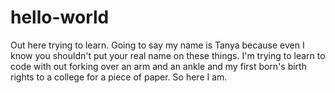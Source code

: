 # hello-world
Out here trying to learn. 
Going to say my name is Tanya because even I know you shouldn't put your real name on these things. I'm trying to learn to code with out forking over an arm and an ankle and my first born's birth rights to a college for a piece of paper. So here I am. 

